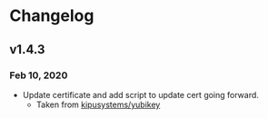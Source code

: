 # Changelog

## v1.4.3

### Feb 10, 2020

* Update certificate and add script to update cert going forward.
  * Taken from [kipusystems/yubikey](https://github.com/kipusystems/yubikey)
